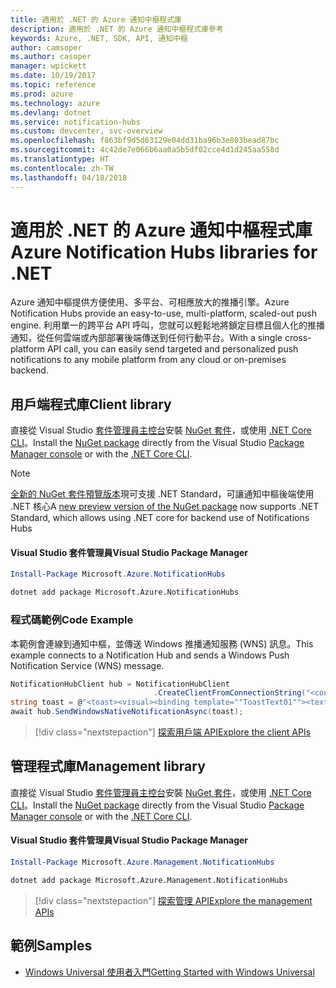 ```yaml
---
title: 適用於 .NET 的 Azure 通知中樞程式庫
description: 適用於 .NET 的 Azure 通知中樞程式庫參考
keywords: Azure, .NET, SDK, API, 通知中樞
author: camsoper
ms.author: casoper
manager: wpickett
ms.date: 10/19/2017
ms.topic: reference
ms.prod: azure
ms.technology: azure
ms.devlang: dotnet
ms.service: notification-hubs
ms.custom: devcenter, svc-overview
ms.openlocfilehash: f863bf9d5d63129e04dd31ba96b3e803bead87bc
ms.sourcegitcommit: 4c42de7e066b6aa0a5b5df02cce4d1d245aa558d
ms.translationtype: HT
ms.contentlocale: zh-TW
ms.lasthandoff: 04/18/2018
---
```

# <a name="azure-notification-hubs-libraries-for-net"></a><span data-ttu-id="03a2e-104">適用於 .NET 的 Azure 通知中樞程式庫</span><span class="sxs-lookup"><span data-stu-id="03a2e-104">Azure Notification Hubs libraries for .NET</span></span>

<span data-ttu-id="03a2e-105">Azure 通知中樞提供方便使用、多平台、可相應放大的推播引擎。</span><span class="sxs-lookup"><span data-stu-id="03a2e-105">Azure Notification Hubs provide an easy-to-use, multi-platform, scaled-out push engine.</span></span> <span data-ttu-id="03a2e-106">利用單一的跨平台 API 呼叫，您就可以輕鬆地將鎖定目標且個人化的推播通知，從任何雲端或內部部署後端傳送到任何行動平台。</span><span class="sxs-lookup"><span data-stu-id="03a2e-106">With a single cross-platform API call, you can easily send targeted and personalized push notifications to any mobile platform from any cloud or on-premises backend.</span></span>

## <a name="client-library"></a><span data-ttu-id="03a2e-107">用戶端程式庫</span><span class="sxs-lookup"><span data-stu-id="03a2e-107">Client library</span></span>

<span data-ttu-id="03a2e-108">直接從 Visual Studio [套件管理員主控台][PackageManager]安裝 [NuGet 套件](https://www.nuget.org/packages/Microsoft.Azure.NotificationHubs)，或使用 [.NET Core CLI][DotNetCLI]。</span><span class="sxs-lookup"><span data-stu-id="03a2e-108">Install the [NuGet package](https://www.nuget.org/packages/Microsoft.Azure.NotificationHubs) directly from the Visual Studio [Package Manager console][PackageManager] or with the [.NET Core CLI][DotNetCLI].</span></span>

> [!NOTE]
> <span data-ttu-id="03a2e-109">[全新的 NuGet 套件預覽版本](https://www.nuget.org/packages/Microsoft.Azure.NotificationHubs/2.0.0-preview1)現可支援 .NET Standard，可讓通知中樞後端使用 .NET 核心</span><span class="sxs-lookup"><span data-stu-id="03a2e-109">A [new preview version of the NuGet package](https://www.nuget.org/packages/Microsoft.Azure.NotificationHubs/2.0.0-preview1) now supports .NET Standard, which allows using .NET core for backend use of Notifications Hubs</span></span>

#### <a name="visual-studio-package-manager"></a><span data-ttu-id="03a2e-110">Visual Studio 套件管理員</span><span class="sxs-lookup"><span data-stu-id="03a2e-110">Visual Studio Package Manager</span></span>

```powershell
Install-Package Microsoft.Azure.NotificationHubs
```

```bash
dotnet add package Microsoft.Azure.NotificationHubs
```

### <a name="code-example"></a><span data-ttu-id="03a2e-111">程式碼範例</span><span class="sxs-lookup"><span data-stu-id="03a2e-111">Code Example</span></span>

<span data-ttu-id="03a2e-112">本範例會連線到通知中樞，並傳送 Windows 推播通知服務 (WNS) 訊息。</span><span class="sxs-lookup"><span data-stu-id="03a2e-112">This example connects to a Notification Hub and sends a Windows Push Notification Service (WNS) message.</span></span>

```csharp
NotificationHubClient hub = NotificationHubClient
                                .CreateClientFromConnectionString("<connection string with full access>", "<hub name>");
string toast = @"<toast><visual><binding template=""ToastText01""><text id=""1"">Hello from a .NET App!</text></binding></visual></toast>";
await hub.SendWindowsNativeNotificationAsync(toast);
```

> [!div class="nextstepaction"]
> [<span data-ttu-id="03a2e-113">探索用戶端 API</span><span class="sxs-lookup"><span data-stu-id="03a2e-113">Explore the client APIs</span></span>](/dotnet/api/overview/azure/notificationhubs/client)


## <a name="management-library"></a><span data-ttu-id="03a2e-114">管理程式庫</span><span class="sxs-lookup"><span data-stu-id="03a2e-114">Management library</span></span>

<span data-ttu-id="03a2e-115">直接從 Visual Studio [套件管理員主控台][PackageManager]安裝 [NuGet 套件](https://www.nuget.org/packages/Microsoft.Azure.Management.NotificationHubs)，或使用 [.NET Core CLI][DotNetCLI]。</span><span class="sxs-lookup"><span data-stu-id="03a2e-115">Install the [NuGet package](https://www.nuget.org/packages/Microsoft.Azure.Management.NotificationHubs) directly from the Visual Studio [Package Manager console][PackageManager] or with the [.NET Core CLI][DotNetCLI].</span></span>

#### <a name="visual-studio-package-manager"></a><span data-ttu-id="03a2e-116">Visual Studio 套件管理員</span><span class="sxs-lookup"><span data-stu-id="03a2e-116">Visual Studio Package Manager</span></span>

```powershell
Install-Package Microsoft.Azure.Management.NotificationHubs
```

```bash
dotnet add package Microsoft.Azure.Management.NotificationHubs
```

> [!div class="nextstepaction"]
> [<span data-ttu-id="03a2e-117">探索管理 API</span><span class="sxs-lookup"><span data-stu-id="03a2e-117">Explore the management APIs</span></span>](/dotnet/api/overview/azure/notificationhubs/management)

## <a name="samples"></a><span data-ttu-id="03a2e-118">範例</span><span class="sxs-lookup"><span data-stu-id="03a2e-118">Samples</span></span>

- [<span data-ttu-id="03a2e-119">Windows Universal 使用者入門</span><span class="sxs-lookup"><span data-stu-id="03a2e-119">Getting Started with Windows Universal</span></span>](https://github.com/Azure/azure-notificationhubs-samples/tree/master/dotnet/GetStartedWindowsUniversal)

[PackageManager]: https://docs.microsoft.com/nuget/tools/package-manager-console
[DotNetCLI]: https://docs.microsoft.com/dotnet/core/tools/dotnet-add-package

